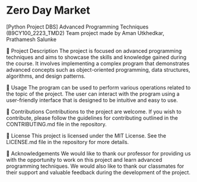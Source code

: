 # Zero Day Market

[Python Project DBS]
Advanced Programming Techniques (B9CY100_2223_TMD2) Team project made by Aman Utkhedkar, Prathamesh Salunke

📝 Project Description
The project is focused on advanced programming techniques and aims to showcase the skills and knowledge gained during the course. It involves implementing a complex program that demonstrates advanced concepts such as object-oriented programming, data structures, algorithms, and design patterns.

🚀 Usage
The program can be used to perform various operations related to the topic of the project. The user can interact with the program using a user-friendly interface that is designed to be intuitive and easy to use.

🤝 Contributions
Contributions to the project are welcome. If you wish to contribute, please follow the guidelines for contributing outlined in the CONTRIBUTING.md file in the repository.

📜 License
This project is licensed under the MIT License. See the LICENSE.md file in the repository for more details.

💬 Acknowledgements
We would like to thank our professor for providing us with the opportunity to work on this project and learn advanced programming techniques. We would also like to thank our classmates for their support and valuable feedback during the development of the project.
